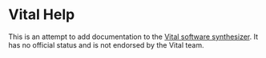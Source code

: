 # Vital Help

This is an attempt to add documentation to the [Vital software synthesizer](https://github.com/mtytel/vital). It has no official status and is not endorsed by the Vital team. 
